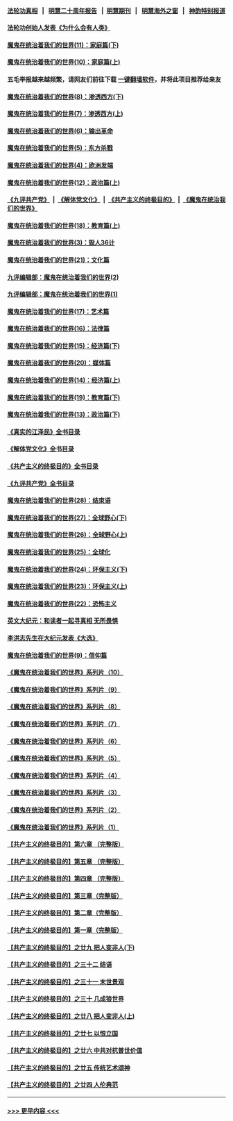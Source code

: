 #### [法轮功真相](https://github.com/gfw-breaker/truth/blob/master/README.md?t=0) &nbsp;&nbsp;|&nbsp;&nbsp; [明慧二十周年报告](https://github.com/gfw-breaker/mh-reports/blob/master/README.md?t=0) &nbsp;&nbsp;|&nbsp;&nbsp;[明慧期刊](https://github.com/gfw-breaker/mh-qikan) &nbsp;&nbsp;|&nbsp;&nbsp; [明慧海外之窗](https://github.com/gfw-breaker/mh-news/blob/master/README.md?t=0) &nbsp;&nbsp;|&nbsp;&nbsp; [神韵特别报道](https://github.com/gfw-breaker/mh-news/blob/master/shenyun.md?t=0)
#### [法轮功创始人发表《为什么会有人类》](../pages/nsc422/n13912117.md?t=01251543) 
#### [魔鬼在统治着我们的世界(11)：家庭篇(下)](../pages/nsc422/n10440961.md?t=01251543) 
#### [魔鬼在统治着我们的世界(10)：家庭篇(上)](../pages/nsc422/n10435448.md?t=01251543) 
#### 五毛举报越来越频繁，请网友们前往下载 [一键翻墙软件](https://github.com/gfw-breaker/ssr-accounts)，并将此项目推荐给亲友
#### [魔鬼在统治着我们的世界(8)：渗透西方(下)](../pages/nsc422/n10429603.md?t=01251543) 
#### [魔鬼在统治着我们的世界(7)：渗透西方(上)](../pages/nsc422/n10426013.md?t=01251543) 
#### [魔鬼在统治着我们的世界(6)：输出革命](../pages/nsc422/n10421536.md?t=01251543) 
#### [魔鬼在统治着我们的世界(5)：东方杀戮](../pages/nsc422/n10417707.md?t=01251543) 
#### [魔鬼在统治着我们的世界(4)：欧洲发端](../pages/nsc422/n10414890.md?t=01251543) 
#### [魔鬼在统治着我们的世界(12)：政治篇(上)](../pages/nsc422/n10444576.md?t=01251543) 
#### [《九评共产党》](https://github.com/begood0513/9ping.md/blob/master/README.md) &nbsp;|&nbsp; [《解体党文化》](../../../../jtdwh.md/blob/master/README.md)  &nbsp;|&nbsp; [《共产主义的终极目的》](../../../../gczydzjmd.md/blob/master/README.md) &nbsp;|&nbsp; [《魔鬼在统治我们的世界》](../../../../mgztzwmdsj.md/blob/master/README.md) 
#### [魔鬼在统治着我们的世界(18)：教育篇(上)](../pages/nsc422/n10526970.md?t=01251543) 
#### [魔鬼在统治着我们的世界(3)：毁人36计](../pages/nsc422/n10411583.md?t=01251543) 
#### [魔鬼在统治着我们的世界(21)：文化篇](../pages/nsc422/n10597706.md?t=01251543) 
#### [九评编辑部：魔鬼在统治着我们的世界(2)](../pages/nsc422/n10410036.md?t=01251543) 
#### [九评编辑部：魔鬼在统治着我们的世界(1)](../pages/nsc422/n10406825.md?t=01251543) 
#### [魔鬼在统治着我们的世界(17)：艺术篇](../pages/nsc422/n10499093.md?t=01251543) 
#### [魔鬼在统治着我们的世界(16)：法律篇](../pages/nsc422/n10485969.md?t=01251543) 
#### [魔鬼在统治着我们的世界(15)：经济篇(下)](../pages/nsc422/n10469975.md?t=01251543) 
#### [魔鬼在统治着我们的世界(20)：媒体篇](../pages/nsc422/n10586579.md?t=01251543) 
#### [魔鬼在统治着我们的世界(14)：经济篇(上)](../pages/nsc422/n10457370.md?t=01251543) 
#### [魔鬼在统治着我们的世界(19)：教育篇(下)](../pages/nsc422/n10564808.md?t=01251543) 
#### [魔鬼在统治着我们的世界(13)：政治篇(下)](../pages/nsc422/n10448270.md?t=01251543) 
#### [《真实的江泽民》全书目录](../pages/nsc422/n13721399.md?t=01251543) 
#### [《解体党文化》全书目录](../pages/nsc422/n13721157.md?t=01251543) 
#### [《共产主义的终极目的》全书目录](../pages/nsc422/n13721048.md?t=01251543) 
#### [《九评共产党》全书目录](../pages/nsc422/n13708085.md?t=01251543) 
#### [魔鬼在统治着我们的世界(28)：结束语](../pages/nsc422/n10936246.md?t=01251543) 
#### [魔鬼在统治着我们的世界(27)：全球野心(下)](../pages/nsc422/n10928319.md?t=01251543) 
#### [魔鬼在统治着我们的世界(26)：全球野心(上)](../pages/nsc422/n10900318.md?t=01251543) 
#### [魔鬼在统治着我们的世界(25)：全球化](../pages/nsc422/n10788205.md?t=01251543) 
#### [魔鬼在统治着我们的世界(24)：环保主义(下)](../pages/nsc422/n10695307.md?t=01251543) 
#### [魔鬼在统治着我们的世界(23)：环保主义(上)](../pages/nsc422/n10688613.md?t=01251543) 
#### [魔鬼在统治着我们的世界(22)：恐怖主义](../pages/nsc422/n10614727.md?t=01251543) 
#### [英文大纪元：和读者一起寻真相 无所畏惧](../pages/nsc422/n12542027.md?t=01251543) 
#### [李洪志先生在大纪元发表《大选》](../pages/nsc422/n12534746.md?t=01251543) 
#### [魔鬼在统治着我们的世界(9)：信仰篇](../pages/nsc422/n10432159.md?t=01251543) 
#### [《魔鬼在统治着我们的世界》系列片（10）](../pages/nsc422/n12292670.md?t=01251543) 
#### [《魔鬼在统治着我们的世界》系列片（9）](../pages/nsc422/n12290859.md?t=01251543) 
#### [《魔鬼在统治着我们的世界》系列片（8）](../pages/nsc422/n12287445.md?t=01251543) 
#### [《魔鬼在统治着我们的世界》系列片（7）](../pages/nsc422/n12283425.md?t=01251543) 
#### [《魔鬼在统治着我们的世界》系列片（6）](../pages/nsc422/n12282314.md?t=01251543) 
#### [《魔鬼在统治着我们的世界》系列片（5）](../pages/nsc422/n12281419.md?t=01251543) 
#### [《魔鬼在统治着我们的世界》系列片（4）](../pages/nsc422/n12274024.md?t=01251543) 
#### [《魔鬼在统治着我们的世界》系列片（3）](../pages/nsc422/n12271322.md?t=01251543) 
#### [《魔鬼在统治着我们的世界》系列片（2）](../pages/nsc422/n12269049.md?t=01251543) 
#### [《魔鬼在统治着我们的世界》系列片（1）](../pages/nsc422/n12267575.md?t=01251543) 
#### [【共产主义的终极目的】第六章 （完整版）](../pages/nsc422/n11428913.md?t=01251543) 
#### [【共产主义的终极目的】第五章 （完整版）](../pages/nsc422/n11428912.md?t=01251543) 
#### [【共产主义的终极目的】第四章 （完整版）](../pages/nsc422/n11428907.md?t=01251543) 
#### [【共产主义的终极目的】第三章（完整版）](../pages/nsc422/n11428848.md?t=01251543) 
#### [【共产主义的终极目的】第二章（完整版）](../pages/nsc422/n11428831.md?t=01251543) 
#### [【共产主义的终极目的】第一章（完整版）](../pages/nsc422/n11417651.md?t=01251543) 
#### [【共产主义的终极目的】之廿九 把人变非人(下)](../pages/nsc422/n11344140.md?t=01251543) 
#### [【共产主义的终极目的】之三十二 结语](../pages/nsc422/n11360535.md?t=01251543) 
#### [【共产主义的终极目的】之三十一 末世景观](../pages/nsc422/n11351129.md?t=01251543) 
#### [【共产主义的终极目的】之三十 几成狼世界](../pages/nsc422/n11348280.md?t=01251543) 
#### [【共产主义的终极目的】之廿八 把人变非人(上)](../pages/nsc422/n11340492.md?t=01251543) 
#### [【共产主义的终极目的】之廿七 以恨立国](../pages/nsc422/n11336944.md?t=01251543) 
#### [【共产主义的终极目的】之廿六 中共对抗普世价值](../pages/nsc422/n11324785.md?t=01251543) 
#### [【共产主义的终极目的】之廿五 传统艺术颂神](../pages/nsc422/n11296396.md?t=01251543) 
#### [【共产主义的终极目的】之廿四 人伦典范](../pages/nsc422/n11296397.md?t=01251543) 

----
#### [ >>> 更早内容 <<< ](../indexes/nsc422-earlier.md)

